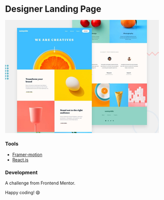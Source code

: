# Designer Landing Page

![Design preview for the designer landing page.](./src/images/preview.jpg)

### Tools

- [Framer-motion](https://www.framer.com/motion/)
- [React.js](https://reactjs.org/)

### Development

A challenge from Frontend Mentor.

Happy coding! 😄
